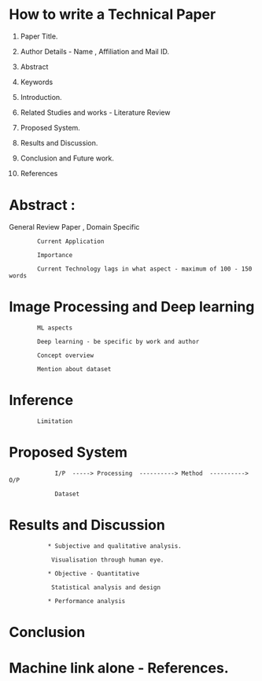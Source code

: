 # How to write a Technical Paper

1. Paper Title.

2. Author Details - Name , Affiliation and Mail ID.

3. Abstract

4. Keywords

5. Introduction.

6. Related Studies and works - Literature Review

7. Proposed System.

8. Results and Discussion.

9. Conclusion and Future work.

10. References


# Abstract : 

General Review Paper , Domain Specific

            Current Application
            
            Importance
            
            Current Technology lags in what aspect - maximum of 100 - 150 words 
            
# Image Processing and Deep learning
  
   
            ML aspects
            
            Deep learning - be specific by work and author
            
            Concept overview
            
            Mention about dataset 
   
 # Inference 
  
            Limitation
            
 # Proposed System 
 
                 I/P  -----> Processing  ----------> Method  ----------> O/P
                 
                 Dataset 
 
 # Results and Discussion 
  
               * Subjective and qualitative analysis.
                
                Visualisation through human eye.
                 
               * Objective - Quantitative  
                
                Statistical analysis and design 
                
               * Performance analysis
               
 # Conclusion
 
 # Machine link alone - References. 
